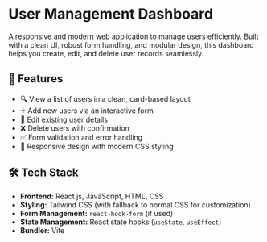 # User Management Dashboard

A responsive and modern web application to manage users efficiently. Built with a clean UI, robust form handling, and modular design, this dashboard helps you create, edit, and delete user records seamlessly.

## 🚀 Features

- 🔍 View a list of users in a clean, card-based layout
- ➕ Add new users via an interactive form
- 📝 Edit existing user details
- ❌ Delete users with confirmation
- ✅ Form validation and error handling
- 💅 Responsive design with modern CSS styling

## 🛠️ Tech Stack

- **Frontend:** React.js, JavaScript, HTML, CSS
- **Styling:** Tailwind CSS (with fallback to normal CSS for customization)
- **Form Management:** `react-hook-form` (if used)
- **State Management:** React state hooks (`useState`, `useEffect`)
- **Bundler:** Vite 



